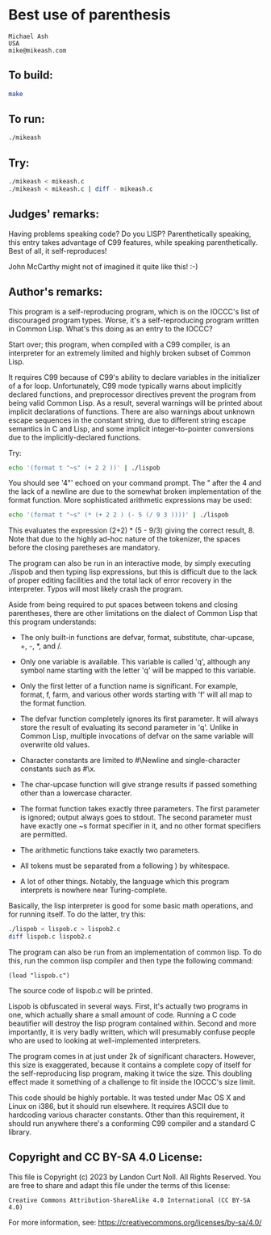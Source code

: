 # Best use of parenthesis

    Michael Ash
    USA
    mike@mikeash.com

## To build:

```sh
make
```

## To run:

```sh
./mikeash
```

## Try:

```sh
./mikeash < mikeash.c
./mikeash < mikeash.c | diff - mikeash.c
```

## Judges' remarks:

Having problems speaking code?  Do you LISP?  Parenthetically
speaking, this entry takes advantage of C99 features, while
speaking parenthetically.  Best of all, it self-reproduces!

John McCarthy might not of imagined it quite like this!  :-)

## Author's remarks:

This program is a self-reproducing program, which is on the IOCCC's list
of discouraged program types. Worse, it's a self-reproducing program
written in Common Lisp. What's this doing as an entry to the IOCCC?

Start over; this program, when compiled with a C99 compiler, is an
interpreter for an extremely limited and highly broken subset of Common
Lisp.

It requires C99 because of C99's ability to declare variables in the
initializer of a for loop. Unfortunately, C99 mode typically warns about
implicitly declared functions, and preprocessor directives prevent the
program from being valid Common Lisp. As a result, several warnings will
be printed about implicit declarations of functions. There are also
warnings about unknown escape sequences in the constant string, due to
different string escape semantics in C and Lisp, and some implicit
integer-to-pointer conversions due to the implicitly-declared functions.

Try:

```sh
echo '(format t "~s" (+ 2 2 ))' | ./lispob
```

You should see '4"' echoed on your command prompt. The " after the 4 and
the lack of a newline are due to the somewhat broken implementation of
the format function. More sophisticated arithmetic expressions may be
used:

```sh
echo '(format t "~s" (* (+ 2 2 ) (- 5 (/ 9 3 ))))' | ./lispob
```

This evaluates the expression (2+2) * (5 - 9/3) giving the correct
result, 8.  Note that due to the highly ad-hoc nature of the tokenizer,
the spaces before the closing paretheses are mandatory.

The program can also be run in an interactive mode, by simply executing
./lispob and then typing lisp expressions, but this is difficult due to the
lack of proper editing facilities and the total lack of error recovery in the
interpreter. Typos will most likely crash the program.

Aside from being required to put spaces between tokens and closing
parentheses, there are other limitations on the dialect of Common Lisp
that this program understands:

* The only built-in functions are defvar, format, substitute, char-upcase,
+, -, *, and /.

* Only one variable is available. This variable is called 'q', although any
symbol name starting with the letter 'q' will be mapped to this variable.

* Only the first letter of a function name is significant. For example,
format, f, farm, and various other words starting with 'f' will all map to the
format function.

* The defvar function completely ignores its first parameter. It will always
store the result of evaluating its second parameter in 'q'. Unlike in Common
Lisp, multiple invocations of defvar on the same variable will overwrite old
values.

* Character constants are limited to #\Newline and single-character
constants such as #\x.

* The char-upcase function will give strange results if passed something
other than a lowercase character.

* The format function takes exactly three parameters. The first parameter is
ignored; output always goes to stdout. The second parameter must have exactly
one ~s format specifier in it, and no other format specifiers are permitted.

* The arithmetic functions take exactly two parameters.

* All tokens must be separated from a following ) by whitespace.

* A lot of other things. Notably, the language which this program interprets
is nowhere near Turing-complete.

Basically, the lisp interpreter is good for some basic math operations, and
for running itself. To do the latter, try this:

```sh
./lispob < lispob.c > lispob2.c
diff lispob.c lispob2.c
```

The program can also be run from an implementation of common lisp. To do
this, run the common lisp compiler and then type the following command:

```
(load "lispob.c")
```

The source code of lispob.c will be printed.

Lispob is obfuscated in several ways. First, it's actually two programs
in one, which actually share a small amount of code. Running a C code
beautifier will destroy the lisp program contained within. Second and
more importantly, it is very badly written, which will presumably
confuse people who are used to looking at well-implemented interpreters.

The program comes in at just under 2k of significant characters.
However, this size is exaggerated, because it contains a complete copy
of itself for the self-reproducing lisp program, making it twice the
size. This doubling effect made it something of a challenge to fit
inside the IOCCC's size limit.

This code should be highly portable. It was tested under Mac OS X and
Linux on i386, but it should run elsewhere. It requires ASCII due to
hardcoding various character constants. Other than this requirement, it
should run anywhere there's a conforming C99 compiler and a standard
C library.

## Copyright and CC BY-SA 4.0 License:

This file is Copyright (c) 2023 by Landon Curt Noll.  All Rights Reserved.
You are free to share and adapt this file under the terms of this license:

    Creative Commons Attribution-ShareAlike 4.0 International (CC BY-SA 4.0)

For more information, see: https://creativecommons.org/licenses/by-sa/4.0/
